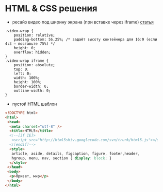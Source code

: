 # HTML & CSS решения

- ресайз видео под ширину экрана (при вставке через iframe) [статья](https://html5book.ru/adaptivnoe-video/)
```
.video-wrap {
	position: relative;
	padding-bottom: 56.25%; /* задаёт высоту контейнера для 16:9 (если 4:3 — поставьте 75%) */
	height: 0;
	overflow: hidden;
}
.video-wrap iframe {
	position: absolute;
	top: 0;
	left: 0;
	width: 100%;
	height: 100%;
	border-width: 0;
	outline-width: 0;
}
```

- пустой HTML шаблон
```html
<!DOCTYPE html>
<html>
 <head>
  <meta charset="utf-8" />
  <title>HTML5</title>
  <!--[if IE]>
   <script src="http://html5shiv.googlecode.com/svn/trunk/html5.js"></script>
  <![endif]-->
  <style>
   article, aside, details, figcaption, figure, footer,header,
   hgroup, menu, nav, section { display: block; }
  </style>
 </head>
 <body>
  <p>Привет, мир</p>
 </body>
</html>
```